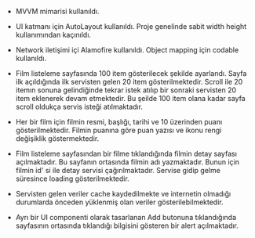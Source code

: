 - MVVM mimarisi kullanıldı.

- UI katmanı için AutoLayout kullanıldı. Proje genelinde sabit width height kullanımından kaçınıldı.

- Network iletişimi içi Alamofire kullanıldı. Object mapping için codable kullanıldı.

- Film listeleme sayfasında 100 item gösterilecek şekilde ayarlandı. Sayfa ilk açıldığında ilk servisten gelen 20 item gösterilmektedir. Scroll ile 20 itemın sonuna gelindiğinde tekrar istek atılıp bir sonraki servisten 20 item eklenerek devam etmektedir. Bu şeilde 100 item olana kadar sayfa scroll oldukça servis isteği atılmaktadır.

- Her bir film için filmin resmi, başlığı, tarihi ve 10 üzerinden puanı gösterilmektedir. Filmin puanına göre puan yazısı ve ikonu rengi değişiklik göstermektedir.

- Film listeleme sayfasından bir filme tıklandığında filmin detay sayfası açılmaktadır. Bu sayfanın ortasında filmin adı yazmaktadır. Bunun için filmin id' si ile  detay servisi çağırılmaktadır. Servise gidip gelme süresince loading gösterilmektedir.

- Servisten gelen veriler cache kaydedilmekte ve internetin olmadığı durumlarda önceden yüklenmiş olan veriler gösterilebilmektedir. 

- Ayrı bir UI componenti olarak tasarlanan Add butonuna tıklandığında sayfasının ortasında tıklandığı bilgisini gösteren bir alert açılmaktadır.
